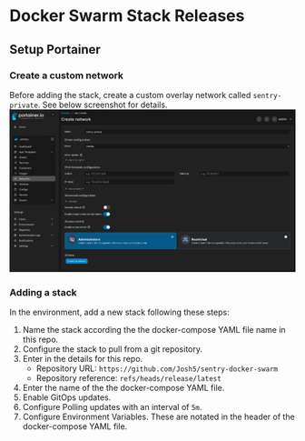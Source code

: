 # Docker Swarm Stack Releases

## Setup Portainer

### Create a custom network
Before adding the stack, create a custom overlay network called `sentry-private`. See below screenshot for details.
![Portainer Custom Network](./docs/images/sentry-private-network.png)

### Adding a stack
In the environment, add a new stack following these steps:

1. Name the stack according the the docker-compose YAML file name in this repo.
1. Configure the stack to pull from a git repository.
1. Enter in the details for this repo.
    - Repository URL: `https://github.com/Josh5/sentry-docker-swarm`
    - Repository reference: `refs/heads/release/latest`
1. Enter the name of the the docker-compose YAML file.
1. Enable GitOps updates.
1. Configure Polling updates with an interval of `5m`.
1. Configure Environment Variables. These are notated in the header of the docker-compose YAML file.
